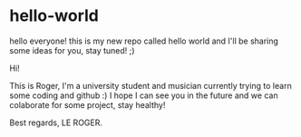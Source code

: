 # hello-world
hello everyone! this is my new repo called hello world and I'll be sharing some ideas for you, stay tuned! ;) 

Hi! 

This is Roger, I'm a university student and musician currently trying to learn some coding and github :) 
I hope I can see you in the future and we can colaborate for some project, stay healthy! 

Best regards, LE ROGER. 
